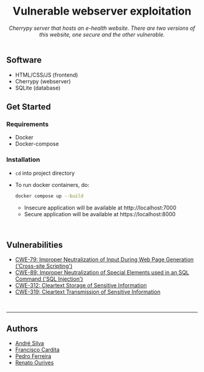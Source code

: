 <div align="center">
    <h1>Vulnerable webserver exploitation</h1>
    <i>
    Cherrypy server that hosts an e-health website.
    There are two versions of this website, one secure and the other vulnerable.
    </i>
</div>

<br>


## Software

- HTML/CSS/JS (frontend)
- Cherrypy (webserver)
- SQLite (database)

## Get Started
### Requirements
- Docker
- Docker-compose

### Installation
- `cd` into project directory
- To run docker containers, do:

    ```bash
    docker compose up --build
    ```
    - Insecure application will be available at http://localhost:7000
    - Secure application will be available at https://localhost:8000

<br>

## Vulnerabilities
- [CWE-79: Improper Neutralization of Input During Web Page Generation ('Cross-site Scripting')](https://cwe.mitre.org/data/definitions/79.html)
- [CWE-89: Improper Neutralization of Special Elements used in an SQL Command ('SQL Injection')](https://cwe.mitre.org/data/definitions/89.html)
- [CWE-312: Cleartext Storage of Sensitive Information](https://cwe.mitre.org/data/definitions/312.html)
- [CWE-319: Cleartext Transmission of Sensitive Information](https://cwe.mitre.org/data/definitions/319.html)

<br>

---

## Authors

- [André Silva](https://github.com/andrecastrosilva)
- [Francisco Cardita](https://github.com/FranciscoCardita)
- [Pedro Ferreira](https://github.com/PedroDSFerreira)
- [Renato Ourives](https://github.com/RenaGold)
